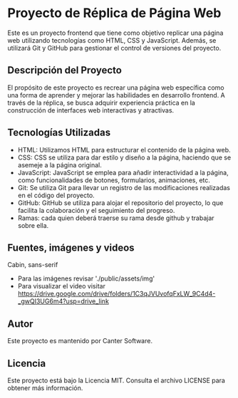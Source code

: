 # Proyecto de Réplica de Página Web
   Este es un proyecto frontend que tiene como objetivo replicar una página web utilizando tecnologías como HTML, CSS y JavaScript. Además, se utilizará Git y GitHub para gestionar el control de versiones del proyecto.

## Descripción del Proyecto
   El propósito de este proyecto es recrear una página web específica como una forma de aprender y mejorar las habilidades en desarrollo frontend. A través de la réplica, se busca adquirir experiencia práctica en la construcción de interfaces web interactivas y atractivas.

## Tecnologías Utilizadas
-   HTML: Utilizamos HTML para estructurar el contenido de la página web.
-   CSS: CSS se utiliza para dar estilo y diseño a la página, haciendo que se asemeje a la página original.
-   JavaScript: JavaScript se emplea para añadir interactividad a la página, como funcionalidades de botones, formularios, animaciones, etc.
-   Git: Se utiliza Git para llevar un registro de las modificaciones realizadas en el código del proyecto.
-   GitHub: GitHub se utiliza para alojar el repositorio del proyecto, lo que facilita la colaboración y el seguimiento del progreso.
-   Ramas: cada quien deberá traerse su rama desde github y trabajar sobre ella.

## Fuentes, imágenes y videos
Cabin, sans-serif
-  Para las imágenes revisar './public/assets/img'
-  Para visualizar el video visitar https://drive.google.com/drive/folders/1C3qJVUvofqFxLW_9C4d4-_gwQI3UG6m4?usp=drive_link
## Autor
Este proyecto es mantenido por Canter Software.

## Licencia
Este proyecto está bajo la Licencia MIT. Consulta el archivo LICENSE para obtener más información.

